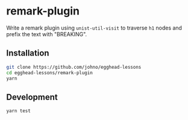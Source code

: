 # remark-plugin

Write a remark plugin using `unist-util-visit` to traverse
`h1` nodes and prefix the text with "BREAKING".

## Installation

```sh
git clone https://github.com/johno/egghead-lessons
cd egghead-lessons/remark-plugin
yarn
```

## Development

```sh
yarn test
```
